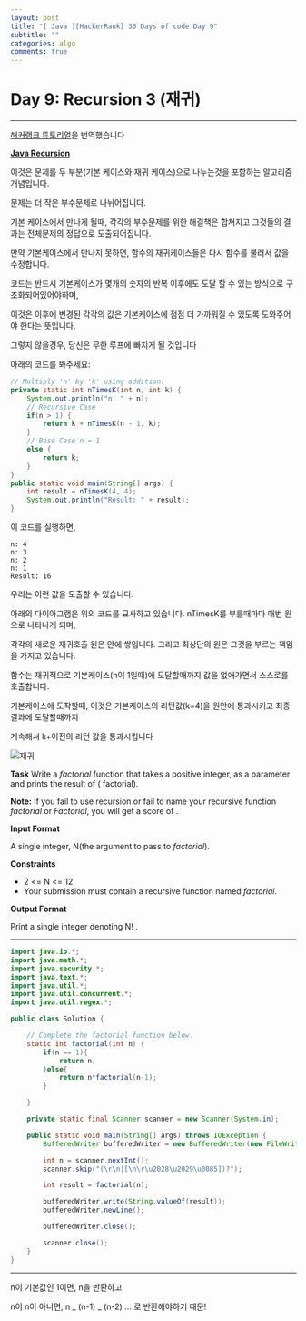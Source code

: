 ```yaml
---
layout: post
title: "[ Java ][HackerRank] 30 Days of code Day 9"
subtitle: ""
categories: algo
comments: true
---
```


# Day 9: Recursion 3 (재귀)

---

[해커랭크 튜토리얼](https://www.hackerrank.com/challenges/30-recursion/tutorial)을 번역했습니다

**[Java Recursion](<https://en.wikipedia.org/wiki/Recursion_(computer_science)>)**

이것은 문제를 두 부분(기본 케이스와 재귀 케이스)으로 나누는것을 포함하는 알고리즘 개념입니다.

문제는 더 작은 부수문제로 나뉘어집니다.

기본 케이스에서 만나게 될때, 각각의 부수문제를 위한 해결책은 합쳐지고 그것들의 결과는 전체문제의 정답으로 도출되어집니다.

만약 기본케이스에서 만나지 못하면, 함수의 재귀케이스들은 다시 함수를 불러서 값을 수정합니다.

코드는 반드시 기본케이스가 몇개의 숫자의 반복 이후에도 도달 할 수 있는 방식으로 구조화되어있어야하며,

이것은 이후에 변경된 각각의 값은 기본케이스에 점점 더 가까워질 수 있도록 도와주어야 한다는 뜻입니다.

그렇지 않을경우, 당신은 무한 루프에 빠지게 될 것입니다

아래의 코드를 봐주세요:

```java
// Multiply 'n' by 'k' using addition:
private static int nTimesK(int n, int k) {
    System.out.println("n: " + n);
    // Recursive Case
    if(n > 1) {
        return k + nTimesK(n - 1, k);
    }
    // Base Case n = 1
    else {
        return k;
    }
}
public static void main(String[] args) {
    int result = nTimesK(4, 4);
    System.out.println("Result: " + result);
}
```

이 코드를 실행하면,

```
n: 4
n: 3
n: 2
n: 1
Result: 16
```

우리는 이런 값을 도출할 수 있습니다.

아래의 다이아그램은 위의 코드를 묘사하고 있습니다. nTimesK를 부를때마다 매번 원으로 나타나게 되며,

각각의 새로운 재귀호출 원은 안에 쌓입니다. 그리고 최상단의 원은 그것을 부르는 책임을 가지고 있습니다.

함수는 재귀적으로 기본케이스(n이 1일때)에 도달할때까지 값을 없애가면서 스스로를 호출합니다.

기본케이스에 도착할때, 이것은 기본케이스의 리턴값(k=4)을 원안에 통과시키고 최종 결과에 도달할때까지

계속해서 k+이전의 리턴 값을 통과시킵니다

![재귀](/assets/img/recursion.png)

**Task**
Write a _factorial_ function that takes a positive integer, as a parameter and prints the result of ( factorial).

**Note:** If you fail to use recursion or fail to name your recursive function _factorial_ or _Factorial_, you will get a score of .

**Input Format**

A single integer, N(the argument to pass to _factorial_).

**Constraints**

- 2 <= N <= 12
- Your submission must contain a recursive function named _factorial_.

**Output Format**

Print a single integer denoting N! .

---

```java
import java.io.*;
import java.math.*;
import java.security.*;
import java.text.*;
import java.util.*;
import java.util.concurrent.*;
import java.util.regex.*;

public class Solution {

    // Complete the factorial function below.
    static int factorial(int n) {
        if(n == 1){
            return n;
        }else{
            return n*factorial(n-1);
        }

    }

    private static final Scanner scanner = new Scanner(System.in);

    public static void main(String[] args) throws IOException {
        BufferedWriter bufferedWriter = new BufferedWriter(new FileWriter(System.getenv("OUTPUT_PATH")));

        int n = scanner.nextInt();
        scanner.skip("(\r\n|[\n\r\u2028\u2029\u0085])?");

        int result = factorial(n);

        bufferedWriter.write(String.valueOf(result));
        bufferedWriter.newLine();

        bufferedWriter.close();

        scanner.close();
    }
}


```

---

n이 기본값인 1이면, n을 반환하고

n이 n이 아니면, n _ (n-1) _ (n-2) ... 로 반환해야하기 때문!
